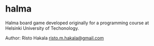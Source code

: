 # halma

Halma board game developed originally for a programming course at Helsinki University of Techonology.

Author: Risto Hakala <risto.m.hakala@gmail.com>
